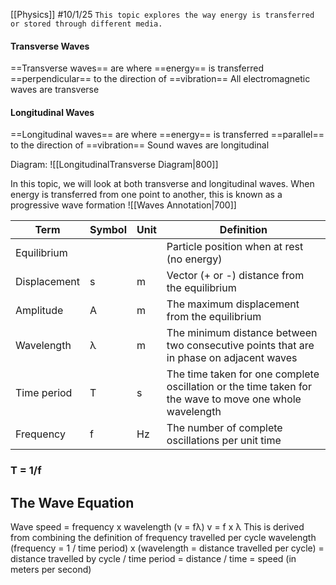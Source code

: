 [[Physics]]
#10/1/25
`This topic explores the way energy is transferred or stored through different media.`
#### Transverse Waves
==Transverse waves== are where ==energy== is transferred ==perpendicular== to the direction of ==vibration==
All electromagnetic waves are transverse
#### Longitudinal Waves
==Longitudinal waves== are where ==energy== is transferred ==parallel== to the direction of ==vibration==
Sound waves are longitudinal

Diagram:
![[LongitudinalTransverse Diagram|800]]

In this topic, we will look at both transverse and longitudinal waves.
When energy is transferred from one point to another, this is known as a progressive wave formation
![[Waves Annotation|700]]


| Term         | Symbol | Unit | Definition                                                                                              |
| ------------ | ------ | ---- | ------------------------------------------------------------------------------------------------------- |
| Equilibrium  |        |      | Particle position when at rest (no energy)                                                              |
| Displacement | s      | m    | Vector (+ or -) distance from the equilibrium                                                           |
| Amplitude    | A      | m    | The maximum displacement from the equilibrium                                                           |
| Wavelength   | λ      | m    | The minimum distance between two consecutive points that are in phase on adjacent waves                 |
| Time period  | T      | s    | The time taken for one complete oscillation or the time taken for the wave to move one whole wavelength |
| Frequency    | f      | Hz   | The number of complete oscillations per unit time                                                       |
### T = 1/f

## The Wave Equation
Wave speed = frequency x wavelength (v = fλ)
v = f x λ
This is derived from combining the definition of frequency travelled per cycle wavelength
(frequency = 1 / time period) x (wavelength = distance travelled per cycle)
= distance travelled by cycle / time period
= distance / time
= speed (in meters per second)
